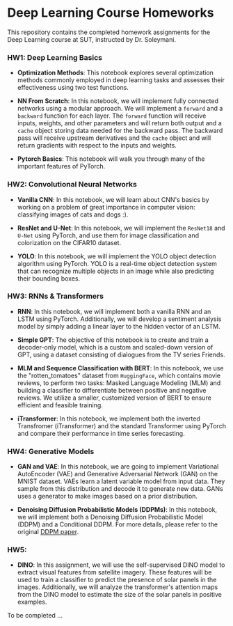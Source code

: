 # Deep Learning Course Homeworks

This repository contains the completed homework assignments for the Deep Learning course at SUT, instructed by Dr. Soleymani.


### HW1: Deep Learning Basics
- **Optimization Methods**: 
This notebook explores several optimization methods commonly employed in deep learning tasks and assesses their effectiveness using two test functions.

- **NN From Scratch**:
In this notebook, we will implement fully connected networks using a modular approach. We will implement a `forward` and a `backward` function for each layer. The `forward` function will receive inputs, weights, and other parameters and will return both output and a `cache` object storing data needed for the backward pass. The backward pass will receive upstream derivatives and the `cache` object and will return gradients with respect to the inputs and weights.

- **Pytorch Basics**:
This notebook will walk you through many of the important features of PyTorch.


### HW2: Convolutional Neural Networks
- **Vanilla CNN**: 
In this notebook, we will learn about CNN's basics by working on a problem of great importance in computer vision: classifying images of cats and dogs :).

- **ResNet and U-Net**:
In this notebook, we will implement the `ResNet18` and `U-Net` using PyTorch, and use them for image classification and colorization on the CIFAR10 dataset.

- **YOLO**:
In this notebook, we will implement the YOLO object detection algorithm using PyTorch. YOLO is a real-time object detection system that can recognize multiple objects in an image while also predicting their bounding boxes.


### HW3: RNNs & Transformers
- **RNN**:
In this notebook, we will implement both a vanilla RNN and an LSTM using PyTorch. Additionally, we will develop a sentiment analysis model by simply adding a linear layer to the hidden vector of an LSTM.

- **Simple GPT**:
The objective of this notebook is to create and train a decoder-only model, which is a custom and scaled-down version of GPT, using a dataset consisting of dialogues from the TV series Friends.

- **MLM and Sequence Classification with BERT**:
In this notebook, we use the "rotten_tomatoes" dataset from `HuggingFace`, which contains movie reviews, to perform two tasks: Masked Language Modeling (MLM) and building a classifier to differentiate between positive and negative reviews. We utilize a smaller, customized version of BERT to ensure efficient and feasible training.

- **iTransformer**:
In this notebook, we implement both the inverted Transfromer (iTransformer) and the standard Transformer using PyTorch and compare their performance in time series forecasting.


### HW4: Generative Models
- **GAN and VAE**:
In this notebook, we are going to implement Variational AutoEncoder (VAE) and Generative Adversarial Network (GAN) on the MNIST dataset. VAEs learn a latent variable model from input data. They sample from this distribution and decode it to generate new data. GANs uses a generator to make images based on a prior distribution.


- **Denoising Diffusion Probabilistic Models (DDPMs)**:
In this notebook, we will implement both a Denoising Diffusion Probabilistic Model (DDPM) and a Conditional DDPM. For more details, please refer to the original [DDPM paper](https://arxiv.org/pdf/2006.11239.pdf).


### HW5: 
- **DINO**:
In this assignment, we will use the self-supervised DINO model to extract visual features from satellite imagery. These features will be used to train a classifier to predict the presence of solar panels in the images. Additionally, we will analyze the transformer's attention maps from the DINO model to estimate the size of the solar panels in positive examples.

To be completed ...